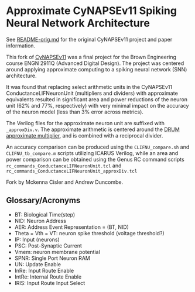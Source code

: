 # Approximate CyNAPSEv11 Spiking Neural Network Architecture
See [README-orig.md](README-orig.md) for the original CyNAPSEv11 project and paper information.

This fork of [CyNAPSEv11](https://github.com/saunak1994/CyNAPSEv11) was a final project for the Brown Engineering course ENGN 2911Q (Advanced Digital Design). The project was centered around applying approximate computing to a spiking neural network (SNN) architecture. 

It was found that replacing select arithmetic units in the CyNAPSEv11 ConductanceLIFNeuronUnit (multipliers and dividers) with approximate equivalents resulted in significant area and power reductions of the neuron unit (62% and 77%, respectively) with very minimal impact on the accuracy of the neuron model (less than 3% error across metrics).

The Verilog files for the approximate neuron unit are suffixed with `_approxDiv.v`. The approximate arithmetic is centered around the [DRUM approximate multiplier](https://github.com/scale-lab/DRUM), and is combined with a reciprocal divider.

An accuracy comparison can be produced using the `CLIFNU_compare.sh` and `CLIFNU_tb_compare.m` scripts utilizing ICARUS Verilog, while an area and power comparison can be obtained using the Genus RC command scripts `rc_commands_ConductanceLIFNeuronUnit.tcl` and `rc_commands_ConductanceLIFNeuronUnit_approxDiv.tcl`

Fork by Mckenna Cisler and Andrew Duncombe.

## Glossary/Acronyms
- BT: Biological Time(step)
- NID: Neuron Address
- AER: Address Event Representation = (BT, NID)
- Theta = Vth = VT: neuron spike threshold (voltage threshold?)
- IP: Input (neurons) 
- PSC: Post-Synaptic Current
- Vmem: neuron membrane potential
- SPNR: Single Port Neuron RAM
- UN: Update Enable
- InRe: Input Route Enable
- IntRe: Internal Route Enable
- IRIS: Input Route Input Select
